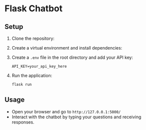 # Flask Chatbot

## Setup

1. Clone the repository:

2. Create a virtual environment and install dependencies:

3. Create a `.env` file in the root directory and add your API key:
    ```env
    API_KEY=your_api_key_here
    ```

4. Run the application:
    ```sh
    flask run
    ```

## Usage

- Open your browser and go to `http://127.0.0.1:5000/`
- Interact with the chatbot by typing your questions and receiving responses.